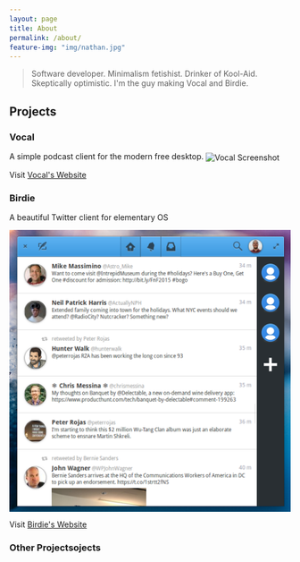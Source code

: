 ```yaml
---
layout: page
title: About
permalink: /about/
feature-img: "img/nathan.jpg"
---
```

> Software developer. Minimalism fetishist. Drinker of Kool-Aid. Skeptically optimistic. I'm the guy making Vocal and Birdie.

## Projects

### Vocal
A simple podcast client for the modern free desktop.
<img align="center" src="https://raw.githubusercontent.com/vocalapp/vocalapp.github.io/master/images/home/01.png" alt="Vocal Screenshot">

Visit [Vocal's Website](https://vocalproject.net)

### Birdie
A beautiful Twitter client for elementary OS

<img align="center" src="https://raw.githubusercontent.com/nathandyer/nathandyer.github.io/master/img/birdie.png" alt="Birdie Screenshot">

Visit [Birdie's Website](https://birdieapp.eu)

### Other Projectsojects

